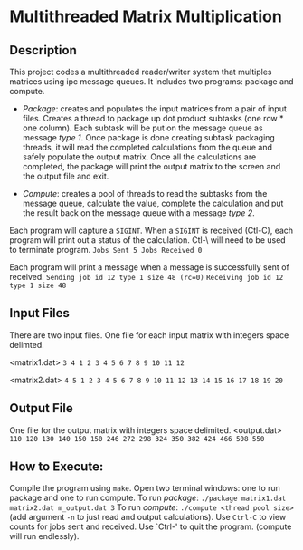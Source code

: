 # Multithreaded Matrix Multiplication

## Description

This project codes a multithreaded reader/writer system that multiples matrices using ipc message queues.
It includes two programs: package and compute.

* *Package*: creates and populates the input matrices from a pair of input files.
Creates a thread to package up dot product subtasks (one row * one column). 
Each subtask will be put on the message queue as message *type 1*. 
Once package is done creating subtask packaging threads, 
it will read the completed calculations from the queue and safely populate the output matrix. 
Once all the calculations are completed, the package will print the output matrix to the screen and the output file and exit.

* *Compute*: creates a pool of threads to read the subtasks from the message queue, 
calculate the value, complete the calculation and put the result back on the message queue with a message *type 2*.

Each program will capture a `SIGINT`. 
When a `SIGINT` is received (Ctl-C), each program will print out a status of the calculation. 
Ctl-\ will need to be used to terminate program.
`Jobs Sent 5 Jobs Received 0`

Each program will print a message when a message is successfully sent of received.
`Sending job id 12 type 1 size 48 (rc=0)` 
`Receiving job id 12 type 1 size 48`

## Input Files
There are two input files. One file for each input matrix with integers space delimted.

<matrix1.dat>
`3 4
1 2 3 4 5 6 7 8 9 10 11 12`

<matrix2.dat>
`4 5
1 2 3 4 5 6 7 8 9 10 11 12 13 14 15 16 17 18 19 20`

## Output File
One file for the output matrix with integers space delimited.
<output.dat>
`110 120 130 140 150 150 246 272 298 324 350 382 424 466 508 550`

## How to Execute:
Compile the program using `make`. Open two terminal windows: one to run package and one to run compute.
To run *package*: `./package matrix1.dat matrix2.dat m_output.dat 3`
To run *compute*: `./compute <thread pool size>` (add argument `-n` to just read and output calculations).
Use `Ctrl-C` to view counts for jobs sent and received.
Use `Ctrl-\' to quit the program. (compute will run endlessly).

